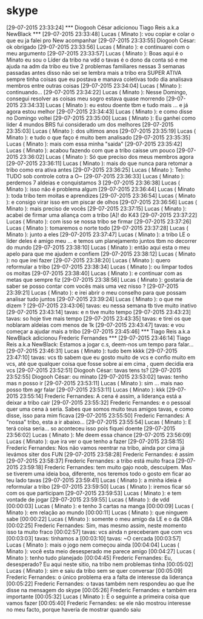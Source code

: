 # skype
[29-07-2015 23:33:24] *** Diogooh César adicionou Tiago Reis a.k.a NewBlack ***
[29-07-2015 23:33:48] Lucas ( Minato ): vou copiar e colar o que eu ja falei pro New acompanhar
[29-07-2015 23:33:55] Diogooh César: ok obrigado
[29-07-2015 23:33:56] Lucas ( Minato ): e continuarei com o meu argumento
[29-07-2015 23:33:57] Lucas ( Minato ): Boas
aqui é o Minato
eu sou o Líder da tribo na vdd
o tavas é o dono da conta só
e me ajuda na adm da tribo
eu tive 2 problemas familiares nessas 3 semanas passadas
antes disso não sei se lembra
mais a tribo era SUPER ATIVA
sempre tinha coisas que eu postava e manava coletivas todo dia
analisava membros entre outras coisas
[29-07-2015 23:34:04] Lucas ( Minato ): continuando...
[29-07-2015 23:34:22] Lucas ( Minato ): Nesse Domingo, consegui resolver as coisas meu sogro estava quase morrendo
[29-07-2015 23:34:33] Lucas ( Minato ): eu estou doente tbm e tudo mais ... e já agora estou melhor
[29-07-2015 23:34:43] Lucas ( Minato ): e como disse no Domingo voltei
[29-07-2015 23:35:00] Lucas ( Minato ): Eu ganhei como líder 4 mundos BRS fui considerado um dos melhores
[29-07-2015 23:35:03] Lucas ( Minato ): dos ultimos anos
[29-07-2015 23:35:19] Lucas ( Minato ): e tudo o que faço é muito bem analisado
[29-07-2015 23:35:35] Lucas ( Minato ): mais com essa minha "saida"
[29-07-2015 23:35:42] Lucas ( Minato ): acabou fazendo com que a tribo caisse um pouco
[29-07-2015 23:36:02] Lucas ( Minato ): Só que preciso dos meus membros agora
[29-07-2015 23:36:11] Lucas ( Minato ): mais do que nunca para retomar a tribo como era ativa antes
[29-07-2015 23:36:25] Lucas ( Minato ): Tenho TUDO sob controle cotra a O~
[29-07-2015 23:36:33] Lucas ( Minato ): perdemos 7 aldeias e conquistamos 3
[29-07-2015 23:36:38] Lucas ( Minato ): isso não é problema algum
[29-07-2015 23:36:44] Lucas ( Minato ): toda tribo tem moitas e aprendizes
[29-07-2015 23:36:54] Lucas ( Minato ): e consigo virar isso em um piscar de olhos
[29-07-2015 23:36:56] Lucas ( Minato ): mais preciso de vocês
[29-07-2015 23:37:15] Lucas ( Minato ): acabei de firmar uma aliança com a tribo [A]! do K43
[29-07-2015 23:37:22] Lucas ( Minato ): com isso se nossa tribo se firmar
[29-07-2015 23:37:26] Lucas ( Minato ): tomaremos o norte todo
[29-07-2015 23:37:28] Lucas ( Minato ): junto a eles
[29-07-2015 23:37:47] Lucas ( Minato ): a tribo LE o líder deles é amigo meu ... e temos um planejamento juntos tbm no decorrer do mundo
[29-07-2015 23:38:10] Lucas ( Minato ): então aqui esta o meu apelo para que me ajudem e confiem
[29-07-2015 23:38:12] Lucas ( Minato ): no que irei fazer
[29-07-2015 23:38:20] Lucas ( Minato ): quero reformular a tribo
[29-07-2015 23:38:34] Lucas ( Minato ): ou limpar todos os moitas
[29-07-2015 23:38:40] Lucas ( Minato ): e continuar com as metas que sempre fiz
[29-07-2015 23:38:56] Lucas ( Minato ): gostaria de saber se posso contar com vocês mais uma vez nisso ?
[29-07-2015 23:39:21] Lucas ( Minato ): e irei abrir o meu conselho para que possam analisar tudo juntos
[29-07-2015 23:39:24] Lucas ( Minato ): o que me dizem ?
[29-07-2015 23:43:06] tavas: eu nessa semana tb tive muito inativo
[29-07-2015 23:43:14] tavas: e n tive muito tempo
[29-07-2015 23:43:23] tavas: so hoje tive mais tempo
[29-07-2015 23:43:35] tavas: e tirei os que noblaram aldeias com menos de 1k
[29-07-2015 23:43:47] tavas: e vou começar a ajudar mais a tribo
[29-07-2015 23:45:46] *** Tiago Reis a.k.a NewBlack adicionou Frederic Fernandes ***
[29-07-2015 23:46:14] Tiago Reis a.k.a NewBlack:  Estamos a jogar c.s, deem-nos um tempo para falar...
[29-07-2015 23:46:31] Lucas ( Minato ): tudo bem kkkk
[29-07-2015 23:47:10] tavas: vcs tb sabem que eu gosto muito de vcs e confio muito em vcs, até que qualquer coisa que fosse sobre ai em cima , quem decidia era vcs
[29-07-2015 23:52:51] Diogooh César: tavas tens ts?
[29-07-2015 23:52:55] Diogooh César: ou minato
[29-07-2015 23:53:02] tavas: tenho mas n posso ir
[29-07-2015 23:53:11] Lucas ( Minato ): sim ... mais nao posso tbm agr falar
[29-07-2015 23:53:11] Lucas ( Minato ): kkk
[29-07-2015 23:55:14] Frederic Fernandes: A cena é assim, a liderança está a deixar a tribo cair
[29-07-2015 23:55:32] Frederic Fernandes: e o pessoal quer uma cena à seria. Sabes que somos muito teus amigos tavas, e como disse, isso para mim ficava
[29-07-2015 23:55:50] Frederic Fernandes: A "nossa" tribo, esta a ir abaixo...
[29-07-2015 23:55:54] Lucas ( Minato ): E terá coisa seria... so aconteceu isso pois fiquei doente
[29-07-2015 23:56:02] Lucas ( Minato ): Me deem essa chance
[29-07-2015 23:56:09] Lucas ( Minato ): que ira ver o que tenho a fazer
[29-07-2015 23:58:15] Frederic Fernandes: Nos não vamos reentrar na tribo, ainda por cima já levámos siter dos FUN
[29-07-2015 23:58:28] Frederic Fernandes: é assim
[29-07-2015 23:58:37] Frederic Fernandes: a tribo está muito fraca
[29-07-2015 23:59:18] Frederic Fernandes: tem muito gajo noob, desculpem. Mas se tiverem uma ideia boa, diferente, nos teremos todo o gosto em ficar ao teu lado tavas
[29-07-2015 23:59:41] Lucas ( Minato ): a minha ideia é reformular a tribo
[29-07-2015 23:59:50] Lucas ( Minato ): iremos ficar só com os que participam
[29-07-2015 23:59:53] Lucas ( Minato ): e tem vontade de jogar
[29-07-2015 23:59:55] Lucas ( Minato ): de vdd
[00:00:03] Lucas ( Minato ): e tenho 3 cartas na manga
[00:00:09] Lucas ( Minato ): em relação ao mundo
[00:00:11] Lucas ( Minato ): que ninguem sabe
[00:00:22] Lucas ( Minato ): somente o meu amigo da LE e o da OBA
[00:02:25] Frederic Fernandes: Sim, mas mesmo assim, neste momento isso ta muito fraco
[00:02:57] tavas: vcs ainda n preceberam que com vcs
[00:03:03] tavas: tínhamos a
[00:03:10] tavas: ~O cercada
[00:03:57] Lucas ( Minato ): mais o jogo nem começou ainda
[00:04:04] Lucas ( Minato ): você esta meio desesperado me parece amigo
[00:04:27] Lucas ( Minato ): tenho tudo planejado
[00:04:45] Frederic Fernandes: Eu, desesperado? Eu aqui neste sitio, na tribo nem problemas tinha
[00:05:02] Lucas ( Minato ): sim e saiu da tribo sem se quer conversar
[00:05:09] Frederic Fernandes: o único problema era a falta de interesse da liderança
[00:05:22] Frederic Fernandes: o tavas também nem respondeu ao que lhe disse na mensagem do skype
[00:05:26] Frederic Fernandes: e também era importante
[00:05:32] Lucas ( Minato ): É o seguinte a primeira coisa que vamos fazer
[00:05:40] Frederic Fernandes: se ele não mostrou interesse no meu facto, porque haveria de mostrar quando saiu
